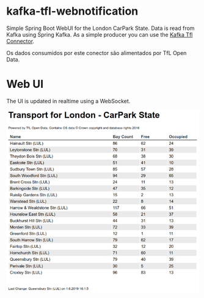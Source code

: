 # kafka-tfl-webnotification
Simple Spring Boot WebUI for the London CarPark State. Data is read from Kafka using Spring Kafka. As a simple producer you can use the [Kafka Tfl Connector](https://github.com/christofluethi/kafka-tfl-connector). 

Os dados consumidos por este conector são alimentados por TfL Open Data.

# Web UI
The UI is updated in realtime using a WebSocket.

![CarPark](carpark.gif)
